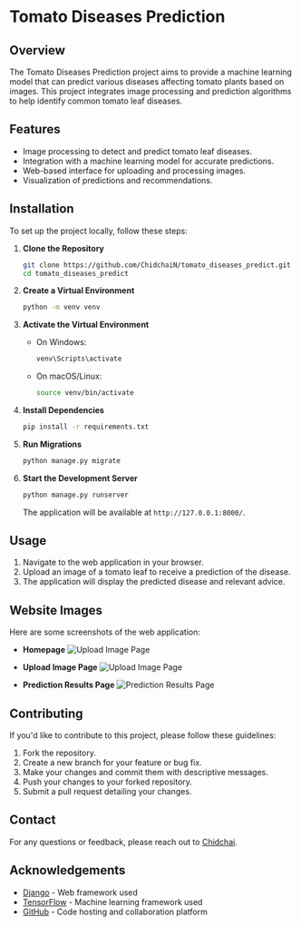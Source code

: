 # Tomato Diseases Prediction

## Overview

The Tomato Diseases Prediction project aims to provide a machine learning model that can predict various diseases affecting tomato plants based on images. This project integrates image processing and prediction algorithms to help identify common tomato leaf diseases.

## Features

- Image processing to detect and predict tomato leaf diseases.
- Integration with a machine learning model for accurate predictions.
- Web-based interface for uploading and processing images.
- Visualization of predictions and recommendations.

## Installation

To set up the project locally, follow these steps:

1. **Clone the Repository**

    ```bash
    git clone https://github.com/ChidchaiN/tomato_diseases_predict.git
    cd tomato_diseases_predict
    ```

2. **Create a Virtual Environment**

    ```bash
    python -m venv venv
    ```

3. **Activate the Virtual Environment**

    - On Windows:

      ```bash
      venv\Scripts\activate
      ```

    - On macOS/Linux:

      ```bash
      source venv/bin/activate
      ```

4. **Install Dependencies**

    ```bash
    pip install -r requirements.txt
    ```

5. **Run Migrations**

    ```bash
    python manage.py migrate
    ```

6. **Start the Development Server**

    ```bash
    python manage.py runserver
    ```

    The application will be available at `http://127.0.0.1:8000/`.

## Usage

1. Navigate to the web application in your browser.
2. Upload an image of a tomato leaf to receive a prediction of the disease.
3. The application will display the predicted disease and relevant advice.

## Website Images

Here are some screenshots of the web application:

- **Homepage**
  ![Upload Image Page](https://github.com/user-attachments/assets/341c89db-de40-4ac6-9ed5-3bc09a0a0274)
  
- **Upload Image Page**
  ![Upload Image Page](https://github.com/user-attachments/assets/eb59270d-d231-44d8-906a-5d48b3509234)
  
- **Prediction Results Page**
  ![Prediction Results Page](https://github.com/user-attachments/assets/17f264bd-9469-4c07-9f67-d388eb8ecd34)

## Contributing

If you'd like to contribute to this project, please follow these guidelines:

1. Fork the repository.
2. Create a new branch for your feature or bug fix.
3. Make your changes and commit them with descriptive messages.
4. Push your changes to your forked repository.
5. Submit a pull request detailing your changes.

## Contact

For any questions or feedback, please reach out to [Chidchai](mailto:chidchai.nkt7@gmail.com).

## Acknowledgements

- [Django](https://www.djangoproject.com/) - Web framework used
- [TensorFlow](https://www.tensorflow.org/) - Machine learning framework used
- [GitHub](https://github.com/) - Code hosting and collaboration platform
